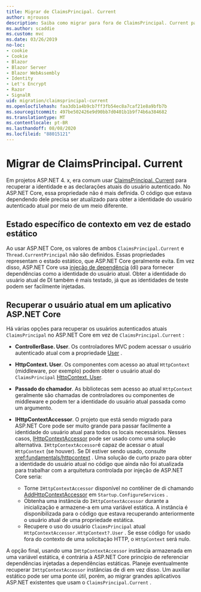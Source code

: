 ```yaml
---
title: Migrar de ClaimsPrincipal. Current
author: mjrousos
description: Saiba como migrar para fora de ClaimsPrincipal. Current para recuperar a identidade e as declarações atuais do usuário autenticado no ASP.NET Core.
ms.author: scaddie
ms.custom: mvc
ms.date: 03/26/2019
no-loc:
- cookie
- Cookie
- Blazor
- Blazor Server
- Blazor WebAssembly
- Identity
- Let's Encrypt
- Razor
- SignalR
uid: migration/claimsprincipal-current
ms.openlocfilehash: faa3db1a4b9cb7ff3fb54ec8a7caf21e8a9bfb7b
ms.sourcegitcommit: 497be502426e9d90bb7d0401b1b9f74b6a384682
ms.translationtype: MT
ms.contentlocale: pt-BR
ms.lasthandoff: 08/08/2020
ms.locfileid: "88015121"
---
```

# <a name="migrate-from-claimsprincipalcurrent"></a>Migrar de ClaimsPrincipal. Current

Em projetos ASP.NET 4. x, era comum usar [ClaimsPrincipal. Current](/dotnet/api/system.security.claims.claimsprincipal.current) para recuperar a identidade e as declarações atuais do usuário autenticado. No ASP.NET Core, essa propriedade não é mais definida. O código que estava dependendo dele precisa ser atualizado para obter a identidade do usuário autenticado atual por meio de um meio diferente.

## <a name="context-specific-state-instead-of-static-state"></a>Estado específico de contexto em vez de estado estático

Ao usar ASP.NET Core, os valores de ambos `ClaimsPrincipal.Current` e `Thread.CurrentPrincipal` não são definidos. Essas propriedades representam o estado estático, que ASP.NET Core geralmente evita. Em vez disso, ASP.NET Core usa [injeção de dependência](xref:fundamentals/dependency-injection) (di) para fornecer dependências como a identidade do usuário atual. Obter a identidade do usuário atual de DI também é mais testado, já que as identidades de teste podem ser facilmente injetadas.

## <a name="retrieve-the-current-user-in-an-aspnet-core-app"></a>Recuperar o usuário atual em um aplicativo ASP.NET Core

Há várias opções para recuperar os usuários autenticados atuais `ClaimsPrincipal` no ASP.NET Core em vez de `ClaimsPrincipal.Current` :

* **ControllerBase. User**. Os controladores MVC podem acessar o usuário autenticado atual com a propriedade [User](/dotnet/api/microsoft.aspnetcore.mvc.controllerbase.user) .
* **HttpContext. User**. Os componentes com acesso ao atual `HttpContext` (middleware, por exemplo) podem obter o usuário atual do `ClaimsPrincipal` [HttpContext. User](/dotnet/api/microsoft.aspnetcore.http.httpcontext.user).
* **Passado do chamador**. As bibliotecas sem acesso ao atual `HttpContext` geralmente são chamadas de controladores ou componentes de middleware e podem ter a identidade do usuário atual passada como um argumento.
* **IHttpContextAccessor**. O projeto que está sendo migrado para ASP.NET Core pode ser muito grande para passar facilmente a identidade do usuário atual para todos os locais necessários. Nesses casos, [IHttpContextAccessor](/dotnet/api/microsoft.aspnetcore.http.ihttpcontextaccessor) pode ser usado como uma solução alternativa. `IHttpContextAccessor`é capaz de acessar o atual `HttpContext` (se houver). Se DI estiver sendo usado, consulte <xref:fundamentals/httpcontext> . Uma solução de curto prazo para obter a identidade do usuário atual no código que ainda não foi atualizada para trabalhar com a arquitetura controlada por injeção de ASP.NET Core seria:

  * Torne `IHttpContextAccessor` disponível no contêiner de di chamando [AddHttpContextAccessor](https://github.com/aspnet/Hosting/issues/793) em `Startup.ConfigureServices` .
  * Obtenha uma instância do `IHttpContextAccessor` durante a inicialização e armazene-a em uma variável estática. A instância é disponibilizada para o código que estava recuperando anteriormente o usuário atual de uma propriedade estática.
  * Recupere o uso do usuário `ClaimsPrincipal` atual `HttpContextAccessor.HttpContext?.User` . Se esse código for usado fora do contexto de uma solicitação HTTP, o `HttpContext` será nulo.

A opção final, usando uma `IHttpContextAccessor` instância armazenada em uma variável estática, é contrária à ASP.NET Core princípio de referenciar dependências injetadas a dependências estáticas. Planeje eventualmente recuperar `IHttpContextAccessor` instâncias de di em vez disso. Um auxiliar estático pode ser uma ponte útil, porém, ao migrar grandes aplicativos ASP.NET existentes que usam o `ClaimsPrincipal.Current` .
